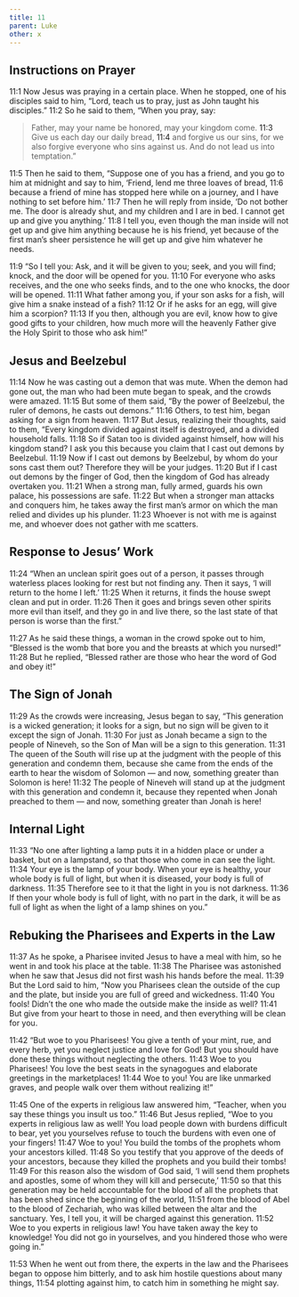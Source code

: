 ```yaml
---
title: 11
parent: Luke
other: x
---
```


## Instructions on Prayer

<a name="11:1">11:1</a> Now Jesus was praying in a certain place. When he stopped, one of his disciples said to him, “Lord, teach us to pray, just as John taught his disciples.” <a name="11:2">11:2</a> So he said to them, “When you pray, say:

> Father, may your name be honored,
> may your kingdom come.
> <a name="11:3">11:3</a> Give us each day our daily bread,
> <a name="11:4">11:4</a> and forgive us our sins,
> for we also forgive everyone who sins against us.
> And do not lead us into temptation.”

<a name="11:5">11:5</a> Then he said to them, “Suppose one of you has a friend, and you go to him at midnight and say to him, ‘Friend, lend me three loaves of bread, <a name="11:6">11:6</a> because a friend of mine has stopped here while on a journey, and I have nothing to set before him.’ <a name="11:7">11:7</a> Then he will reply from inside, ‘Do not bother me. The door is already shut, and my children and I are in bed. I cannot get up and give you anything.’ <a name="11:8">11:8</a> I tell you, even though the man inside will not get up and give him anything because he is his friend, yet because of the first man’s sheer persistence he will get up and give him whatever he needs.

<a name="11:9">11:9</a> “So I tell you: Ask, and it will be given to you; seek, and you will find; knock, and the door will be opened for you. <a name="11:10">11:10</a> For everyone who asks receives, and the one who seeks finds, and to the one who knocks, the door will be opened. <a name="11:11">11:11</a> What father among you, if your son asks for a fish, will give him a snake instead of a fish? <a name="11:12">11:12</a> Or if he asks for an egg, will give him a scorpion? <a name="11:13">11:13</a> If you then, although you are evil, know how to give good gifts to your children, how much more will the heavenly Father give the Holy Spirit to those who ask him!”

## Jesus and Beelzebul

<a name="11:14">11:14</a> Now he was casting out a demon that was mute. When the demon had gone out, the man who had been mute began to speak, and the crowds were amazed. <a name="11:15">11:15</a> But some of them said, “By the power of Beelzebul, the ruler of demons, he casts out demons.” <a name="11:16">11:16</a> Others, to test him, began asking for a sign from heaven. <a name="11:17">11:17</a> But Jesus, realizing their thoughts, said to them, “Every kingdom divided against itself is destroyed, and a divided household falls. <a name="11:18">11:18</a> So if Satan too is divided against himself, how will his kingdom stand? I ask you this because you claim that I cast out demons by Beelzebul. <a name="11:19">11:19</a> Now if I cast out demons by Beelzebul, by whom do your sons cast them out? Therefore they will be your judges. <a name="11:20">11:20</a> But if I cast out demons by the finger of God, then the kingdom of God has already overtaken you. <a name="11:21">11:21</a> When a strong man, fully armed, guards his own palace, his possessions are safe. <a name="11:22">11:22</a> But when a stronger man attacks and conquers him, he takes away the first man’s armor on which the man relied and divides up his plunder. <a name="11:23">11:23</a> Whoever is not with me is against me, and whoever does not gather with me scatters.

## Response to Jesus’ Work

<a name="11:24">11:24</a> “When an unclean spirit goes out of a person, it passes through waterless places looking for rest but not finding any. Then it says, ‘I will return to the home I left.’ <a name="11:25">11:25</a> When it returns, it finds the house swept clean and put in order. <a name="11:26">11:26</a> Then it goes and brings seven other spirits more evil than itself, and they go in and live there, so the last state of that person is worse than the first.”

<a name="11:27">11:27</a> As he said these things, a woman in the crowd spoke out to him, “Blessed is the womb that bore you and the breasts at which you nursed!” <a name="11:28">11:28</a> But he replied, “Blessed rather are those who hear the word of God and obey it!”

## The Sign of Jonah

<a name="11:29">11:29</a> As the crowds were increasing, Jesus began to say, “This generation is a wicked generation; it looks for a sign, but no sign will be given to it except the sign of Jonah. <a name="11:30">11:30</a> For just as Jonah became a sign to the people of Nineveh, so the Son of Man will be a sign to this generation. <a name="11:31">11:31</a> The queen of the South will rise up at the judgment with the people of this generation and condemn them, because she came from the ends of the earth to hear the wisdom of Solomon — and now, something greater than Solomon is here! <a name="11:32">11:32</a> The people of Nineveh will stand up at the judgment with this generation and condemn it, because they repented when Jonah preached to them — and now, something greater than Jonah is here!

## Internal Light

<a name="11:33">11:33</a> “No one after lighting a lamp puts it in a hidden place or under a basket, but on a lampstand, so that those who come in can see the light. <a name="11:34">11:34</a> Your eye is the lamp of your body. When your eye is healthy, your whole body is full of light, but when it is diseased, your body is full of darkness. <a name="11:35">11:35</a> Therefore see to it that the light in you is not darkness. <a name="11:36">11:36</a> If then your whole body is full of light, with no part in the dark, it will be as full of light as when the light of a lamp shines on you.”

## Rebuking the Pharisees and Experts in the Law

<a name="11:37">11:37</a> As he spoke, a Pharisee invited Jesus to have a meal with him, so he went in and took his place at the table. <a name="11:38">11:38</a> The Pharisee was astonished when he saw that Jesus did not first wash his hands before the meal. <a name="11:39">11:39</a> But the Lord said to him, “Now you Pharisees clean the outside of the cup and the plate, but inside you are full of greed and wickedness. <a name="11:40">11:40</a> You fools! Didn’t the one who made the outside make the inside as well? <a name="11:41">11:41</a> But give from your heart to those in need, and then everything will be clean for you.

<a name="11:42">11:42</a> “But woe to you Pharisees! You give a tenth of your mint, rue, and every herb, yet you neglect justice and love for God! But you should have done these things without neglecting the others. <a name="11:43">11:43</a> Woe to you Pharisees! You love the best seats in the synagogues and elaborate greetings in the marketplaces! <a name="11:44">11:44</a> Woe to you! You are like unmarked graves, and people walk over them without realizing it!”

<a name="11:45">11:45</a> One of the experts in religious law answered him, “Teacher, when you say these things you insult us too.” <a name="11:46">11:46</a> But Jesus replied, “Woe to you experts in religious law as well! You load people down with burdens difficult to bear, yet you yourselves refuse to touch the burdens with even one of your fingers! <a name="11:47">11:47</a> Woe to you! You build the tombs of the prophets whom your ancestors killed. <a name="11:48">11:48</a> So you testify that you approve of the deeds of your ancestors, because they killed the prophets and you build their tombs! <a name="11:49">11:49</a> For this reason also the wisdom of God said, ‘I will send them prophets and apostles, some of whom they will kill and persecute,’ <a name="11:50">11:50</a> so that this generation may be held accountable for the blood of all the prophets that has been shed since the beginning of the world, <a name="11:51">11:51</a> from the blood of Abel to the blood of Zechariah, who was killed between the altar and the sanctuary. Yes, I tell you, it will be charged against this generation. <a name="11:52">11:52</a> Woe to you experts in religious law! You have taken away the key to knowledge! You did not go in yourselves, and you hindered those who were going in.”

<a name="11:53">11:53</a> When he went out from there, the experts in the law and the Pharisees began to oppose him bitterly, and to ask him hostile questions about many things, <a name="11:54">11:54</a> plotting against him, to catch him in something he might say.

